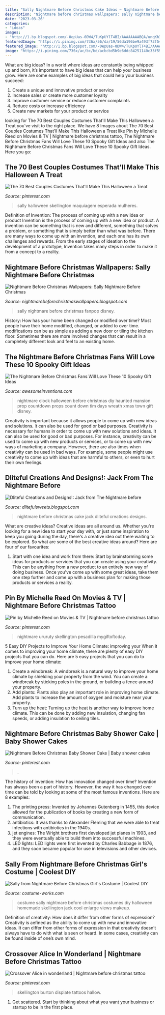 ```yaml
---
title: "Sally Nightmare Before Christmas Cake Ideas ~ Nightmare Before Christmas Baby Shower Cake"
description: "Nightmare before christmas wallpapers: sally nightmare before christmas"
date: "2023-03-26"
categories:
- "ideas"
images:
- "http://1.bp.blogspot.com/-0epUas-0DW4/TuKpUYlT4BI/AAAAAAAABQA/unqKh3lFqHs/s1600/389523_2781198739255_1536791529_2925793_2103194665_n.jpg"
featuredImage: "https://i.pinimg.com/736x/56/da/19/56da196be9a493f73f5426f138a8032a.jpg"
featured_image: "http://1.bp.blogspot.com/-0epUas-0DW4/TuKpUYlT4BI/AAAAAAAABQA/unqKh3lFqHs/s1600/389523_2781198739255_1536791529_2925793_2103194665_n.jpg"
image: "https://i.pinimg.com/736x/ac/bc/bd/acbcbd5b9e6ddc84251140c33f551d93.jpg"
---
```



What are big ideas?
In a world where ideas are constantly being whipped up and born, it’s important to have big ideas that can help your business grow. Here are some examples of big ideas that could help your business succeed: 
1. Create a unique and innovative product or service 
2. Increase sales or create more customer loyalty 
3. Improve customer service or reduce customer complaints 
4. Reduce costs or increase efficiency 
5. Create new markets for your product or service 

	

		
looking for The 70 Best Couples Costumes That&#039;ll Make This Halloween a Treat you've visit to the right place. We have 8 Images about The 70 Best Couples Costumes That&#039;ll Make This Halloween a Treat like Pin by Michelle Reed on Movies &amp; TV | Nightmare before christmas tattoo, The Nightmare Before Christmas Fans Will Love These 10 Spooky Gift Ideas and also The Nightmare Before Christmas Fans Will Love These 10 Spooky Gift Ideas. Here you go:
		
    
## The 70 Best Couples Costumes That&#039;ll Make This Halloween A Treat

<img loading=lazy src="https://i.pinimg.com/736x/56/da/19/56da196be9a493f73f5426f138a8032a.jpg" onerror="this.onerror=null;this.src='https://tse3.mm.bing.net/th?id=OIP.MrbtZXSOOUL_1p7F2RUQqQHaFx&amp;pid=15.1';" alt="The 70 Best Couples Costumes That&#039;ll Make This Halloween a Treat">

_Source: pinterest.com_

>sally halloween skellington maquiagem esperada mulheres. 

	

Definition of Invention: The process of coming up with a new idea or product
Invention is the process of coming up with a new idea or product. A invention can be something that is new and different, something that solves a problem, or something that is simply better than what was before. There are many ways to come up with an invention, and each one has its own challenges and rewards. From the early stages of ideation to the development of a prototype, Invention takes many steps in order to make it from a concept to a reality.

    
## Nightmare Before Christmas Wallpapers: Sally Nightmare Before Christmas

<img loading=lazy src="https://2.bp.blogspot.com/-jvqqKwsYdsM/TtjtnnX5yKI/AAAAAAAABvU/Pn9PkTOcqoA/s1600/Sally-nightmare-before-christmas.jpg" onerror="this.onerror=null;this.src='https://tse3.mm.bing.net/th?id=OIP.AbIlrq_qHj2xEAXBRyzCxwHaFj&amp;pid=15.1';" alt="Nightmare Before Christmas Wallpapers: Sally Nightmare Before Christmas">

_Source: nightmarebeforechristmaswallpapers.blogspot.com_

>sally nightmare before christmas fanpop disney. 

	

History: How has your home been changed or modified over time?
Most people have their home modified, changed, or added to over time. modifications can be as simple as adding a new door or tiling the kitchen floor. Sometimes there are more involved changes that can result in a completely different look and feel to an existing home.

    
## The Nightmare Before Christmas Fans Will Love These 10 Spooky Gift Ideas

<img loading=lazy src="http://www.awesomeinventions.com/wp-content/uploads/2015/01/nightmare-clock.jpg" onerror="this.onerror=null;this.src='https://tse4.mm.bing.net/th?id=OIP.ISQgOXn9zm0nN1t5CsW9JgDYEg&amp;pid=15.1';" alt="The Nightmare Before Christmas Fans Will Love These 10 Spooky Gift Ideas">

_Source: awesomeinventions.com_

>nightmare clock halloween before christmas diy haunted mansion prop countdown props count down tim days wreath xmas town gift disney. 

	

Creativity is important because it allows people to come up with new ideas and solutions. It can also be used for good or bad purposes.
Creativity is necessary for humans in order to come up with new solutions and ideas. It can also be used for good or bad purposes. For instance, creativity can be used to come up with new products or services, or to come up with new ways of marketing a company. However, there are also times when creativity can be used in bad ways. For example, some people might use creativity to come up with ideas that are harmful to others, or even to hurt their own feelings.

    
## Dliteful Creations And Designs!: Jack From The Nightmare Before

<img loading=lazy src="http://1.bp.blogspot.com/-0epUas-0DW4/TuKpUYlT4BI/AAAAAAAABQA/unqKh3lFqHs/s1600/389523_2781198739255_1536791529_2925793_2103194665_n.jpg" onerror="this.onerror=null;this.src='https://tse1.mm.bing.net/th?id=OIP.50_sEAy1pgNQ70rxKQXePgHaJ6&amp;pid=15.1';" alt="Dliteful Creations and Designs!: Jack from The Nightmare before">

_Source: dlitefulsweets.blogspot.com_

>nightmare before christmas cake jack dliteful creations designs. 

	

What are creative ideas?
Creative ideas are all around us. Whether you're looking for a new idea to start your day with, or just some inspiration to keep you going during the day, there's a creative idea out there waiting to be explored. So what are some of the best creative ideas around? Here are four of our favourites: 
1. Start with one idea and work from there: Start by brainstorming some ideas for products or services that you can create using your creativity. This can be anything from a new product to an entirely new way of doing business. Once you've come up with some great ideas, take them one step further and come up with a business plan for making those products or services a reality. 


    
## Pin By Michelle Reed On Movies &amp; TV | Nightmare Before Christmas Tattoo

<img loading=lazy src="https://i.pinimg.com/736x/3c/e4/8a/3ce48ae4c183f2c844ec3f5bd080c295.jpg" onerror="this.onerror=null;this.src='https://tse3.mm.bing.net/th?id=OIP.ifrp-algWZdhwp3cvhbc_gHaKF&amp;pid=15.1';" alt="Pin by Michelle Reed on Movies &amp; TV | Nightmare before christmas tattoo">

_Source: pinterest.com_

>nightmare ururuty skellington pesadilla mygiftoftoday. 

	

5 Easy DIY Projects to Improve Your Home Climate: improving your
When it comes to improving your home climate, there are plenty of easy DIY projects that you can do. Here are 5 easy projects that you can do to improve your home climate: 
1. Create a windbreak: A windbreak is a natural way to improve your home climate by shielding your property from the wind. You can create a windbreak by sticking poles in the ground, or building a fence around your property. 
2. Add plants: Plants also play an important role in improving home climate. Add plants to increase the amount of oxygen and moisture near your property. 
3. Turn up the heat: Turning up the heat is another way to improve home climate. This can be done by adding new insulation, changing fan speeds, or adding insulation to ceiling tiles. 

    
## Nightmare Before Christmas Baby Shower Cake | Baby Shower Cakes

<img loading=lazy src="https://i.pinimg.com/736x/ac/bc/bd/acbcbd5b9e6ddc84251140c33f551d93.jpg" onerror="this.onerror=null;this.src='https://tse3.mm.bing.net/th?id=OIP.KgoHH6qLsMJVIM_pilqBGAHaMC&amp;pid=15.1';" alt="Nightmare Before Christmas Baby Shower Cake | Baby shower cakes">

_Source: pinterest.com_

>. 

	

The history of invention: How has innovation changed over time?
Invention has always been a part of history. However, the way it has changed over time can be told by looking at some of the most famous inventions. Here are 8 examples:
1. The printing press: Invented by Johannes Gutenberg in 1455, this device allowed for the publication of books by creating a new form of communication.
2. antibiotics: It was thanks to Alexander Fleming that we were able to treat infections with antibiotics in the 1940s.
3. jet engines: The Wright brothers first developed jet planes in 1903, and they were eventually able to build them into successful machines.
4. LED lights: LED lights were first invented by Charles Babbage in 1876, and they soon became popular for use in televisions and other devices.

    
## Sally From Nightmare Before Christmas Girl&#039;s Costume | Coolest DIY

<img loading=lazy src="https://photos.costume-works.com/full/sally_from_nightmare_before_christmas15.jpg" onerror="this.onerror=null;this.src='https://tse1.mm.bing.net/th?id=OIP.fIJTPxHlk1CTzH-v1SapIAHaJ3&amp;pid=15.1';" alt="Sally from Nightmare Before Christmas Girl&#039;s Costume | Coolest DIY">

_Source: costume-works.com_

>costume sally nightmare before christmas costumes diy halloween homemade skellington jack cool enlarge views makeup. 

	

Definition of creativity: How does it differ from other forms of expression?
Creativity is aefined as the ability to come up with new and innovative ideas. It can differ from other forms of expression in that creativity doesn’t always have to do with what is seen or heard. In some cases, creativity can be found inside of one’s own mind.

    
## Crossover Alice In Wonderland | Nightmare Before Christmas Tattoo

<img loading=lazy src="https://i.pinimg.com/originals/e4/21/43/e421430480d611750a1fb8a3ccd29c7e.jpg" onerror="this.onerror=null;this.src='https://tse1.mm.bing.net/th?id=OIP.0JuWiseVm9GdBVByiXif2QHaLH&amp;pid=15.1';" alt="Crossover Alice in wonderland | Nightmare before christmas tattoo">

_Source: pinterest.com_

>skellington burton displate tattoos hallow. 

	

1. Get scattered. Start by thinking about what you want your business or startup to be in the first place.

